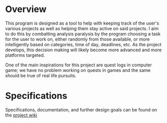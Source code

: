 # Overview
This program is designed as a tool to help with keeping track of the user's various projects as well as helping them stay active on said projects.
I aim to do this by combatting analysis paralysis by the program choosing a task for the user to work on, either randomly from those available, or more intelligently based on categories, time of day, deadlines, etc.
As the project develops, this decision making will likely become more advanced and more platforms targeted.

One of the main inspirations for this project are quest logs in computer game; we have no problem working on quests in games and the same should be true of real life pursuits.

# Specifications
Specifications, documentation, and further design goals can be found on the [project wiki](https://github.com/Thorqs/RLQuest/wiki)

